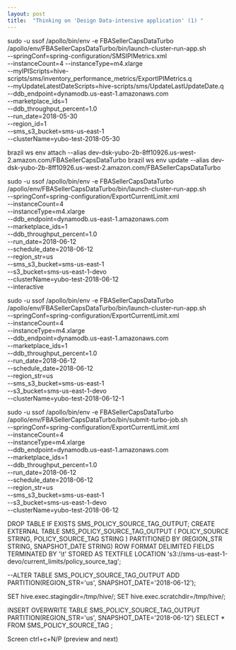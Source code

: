 ```yaml
---
layout: post
title:  "Thinking on 'Design Data-intensive application' (1) "
---
```


sudo -u ssof /apollo/bin/env -e FBASellerCapsDataTurbo /apollo/env/FBASellerCapsDataTurbo/bin/launch-cluster-run-app.sh \
--springConf=spring-configuration/SMSIPIMetrics.xml \
--instanceCount=4 --instanceType=m4.xlarge \
--myIPIScripts=hive-scripts/sms/inventory_performance_metrics/ExportIPIMetrics.q \
--myUpdateLatestDateScripts=hive-scripts/sms/UpdateLastUpdateDate.q \
--ddb_endpoint=dynamodb.us-east-1.amazonaws.com \
--marketplace_ids=1 \
--ddb_throughput_percent=1.0 \
--run_date=2018-05-30 \
--region_id=1 \
--sms_s3_bucket=sms-us-east-1 \
--clusterName=yubo-test-2018-05-30


brazil ws env attach --alias dev-dsk-yubo-2b-8ff10926.us-west-2.amazon.com/FBASellerCapsDataTurbo
brazil ws env update --alias dev-dsk-yubo-2b-8ff10926.us-west-2.amazon.com/FBASellerCapsDataTurbo



sudo -u ssof /apollo/bin/env -e FBASellerCapsDataTurbo /apollo/env/FBASellerCapsDataTurbo/bin/launch-cluster-run-app.sh \
--springConf=spring-configuration/ExportCurrentLimit.xml \
--instanceCount=4 \
--instanceType=m4.xlarge \
--ddb_endpoint=dynamodb.us-east-1.amazonaws.com \
--marketplace_ids=1 \
--ddb_throughput_percent=1.0 \
--run_date=2018-06-12 \
--schedule_date=2018-06-12 \
--region_str=us \
--sms_s3_bucket=sms-us-east-1 \
--s3_bucket=sms-us-east-1-devo \
--clusterName=yubo-test-2018-06-12 \
--interactive

sudo -u ssof /apollo/bin/env -e FBASellerCapsDataTurbo /apollo/env/FBASellerCapsDataTurbo/bin/launch-cluster-run-app.sh \
--springConf=spring-configuration/ExportCurrentLimit.xml \
--instanceCount=4 \
--instanceType=m4.xlarge \
--ddb_endpoint=dynamodb.us-east-1.amazonaws.com \
--marketplace_ids=1 \
--ddb_throughput_percent=1.0 \
--run_date=2018-06-12 \
--schedule_date=2018-06-12 \
--region_str=us \
--sms_s3_bucket=sms-us-east-1 \
--s3_bucket=sms-us-east-1-devo \
--clusterName=yubo-test-2018-06-12-1 

sudo -u ssof /apollo/bin/env -e FBASellerCapsDataTurbo /apollo/env/FBASellerCapsDataTurbo/bin/submit-turbo-job.sh \
--springConf=spring-configuration/ExportCurrentLimit.xml \
--instanceCount=4 \
--instanceType=m4.xlarge \
--ddb_endpoint=dynamodb.us-east-1.amazonaws.com \
--marketplace_ids=1 \
--ddb_throughput_percent=1.0 \
--run_date=2018-06-12 \
--schedule_date=2018-06-12 \
--region_str=us \
--sms_s3_bucket=sms-us-east-1 \
--s3_bucket=sms-us-east-1-devo \
--clusterName=yubo-test-2018-06-12 


DROP TABLE IF EXISTS SMS_POLICY_SOURCE_TAG_OUTPUT;
CREATE EXTERNAL TABLE SMS_POLICY_SOURCE_TAG_OUTPUT (
    POLICY_SOURCE STRING,
    POLICY_SOURCE_TAG STRING
)
PARTITIONED BY (REGION_STR STRING, SNAPSHOT_DATE STRING)
ROW FORMAT DELIMITED FIELDS TERMINATED BY '\t'
STORED AS TEXTFILE
LOCATION 's3://sms-us-east-1-devo/current_limits/policy_source_tag';

--ALTER TABLE SMS_POLICY_SOURCE_TAG_OUTPUT ADD PARTITION(REGION_STR='us', SNAPSHOT_DATE='2018-06-12');

SET hive.exec.stagingdir=/tmp/hive/;
SET hive.exec.scratchdir=/tmp/hive/;

INSERT OVERWRITE TABLE SMS_POLICY_SOURCE_TAG_OUTPUT
PARTITION(REGION_STR='us', SNAPSHOT_DATE='2018-06-12')
SELECT
    *
FROM
    SMS_POLICY_SOURCE_TAG
;

Screen
ctrl+c+N/P (preview and next)



